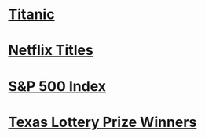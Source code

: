 # [Titanic](https://nbviewer.org/github/t0masGutierrez/Data-Science/blob/master/Titanic/Titanic.ipynb)

# [Netflix Titles](https://nbviewer.org/github/t0masGutierrez/Data-Science/blob/master/Netflix%20Titles/Netflix%20Titles.ipynb)

# [S&P 500 Index](https://nbviewer.org/github/t0masGutierrez/Data-Science/blob/master/sp500%20Predictions.ipynb)

# [Texas Lottery Prize Winners](https://nbviewer.org/github/t0masGutierrez/Data-Science/blob/master/Texas%20Lottery%20Prize%20Winners/Texas%20Lottery%20Prize%20Winners.ipynb)
